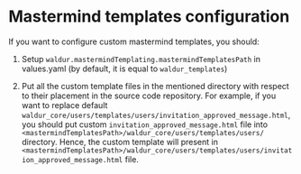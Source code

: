 # Mastermind templates configuration

If you want to configure custom mastermind templates, you should:

1. Setup `waldur.mastermindTemplating.mastermindTemplatesPath`
    in values.yaml (by default, it is equal to `waldur_templates`)

1. Put all the custom template files in the mentioned directory
    with respect to their placement in the source code repository.
    For example, if you want to replace default `waldur_core/users/templates/users/invitation_approved_message.html`,
    you should put custom `invitation_approved_message.html`
    file into `<mastermindTemplatesPath>/waldur_core/users/templates/users/` directory.
    Hence, the custom template will present in
    `<mastermindTemplatesPath>/waldur_core/users/templates/users/invitation_approved_message.html`
    file.
